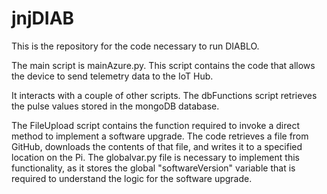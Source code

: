 # jnjDIAB


This is the repository for the code necessary to run DIABLO.

The main script is mainAzure.py.  This script contains the code that allows the device to send telemetry data to the IoT Hub.

It interacts with a couple of other scripts.  The dbFunctions script retrieves the pulse values stored in the mongoDB database.  

The FileUpload script contains the function required to invoke a direct method to implement a software upgrade.  The code retrieves a file from GitHub, downloads the contents of that file, and writes it to a specified location on the Pi.  The globalvar.py file is necessary to implement this functionality, as it stores the global "softwareVersion" variable that is required to understand the logic for the software upgrade.

